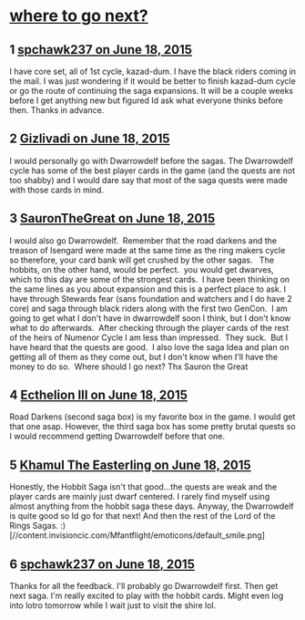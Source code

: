 # [where to go next?](https://community.fantasyflightgames.com/topic/180562-where-to-go-next/)

## 1 [spchawk237 on June 18, 2015](https://community.fantasyflightgames.com/topic/180562-where-to-go-next/?do=findComment&comment=1663538)

I have core set, all of 1st cycle, kazad-dum. I have the black riders coming in the mail. I was just wondering if it would be better to finish kazad-dum cycle or go the route of continuing the saga expansions. It will be a couple weeks before I get anything new but figured Id ask what everyone thinks before then. Thanks in advance.

## 2 [Gizlivadi on June 18, 2015](https://community.fantasyflightgames.com/topic/180562-where-to-go-next/?do=findComment&comment=1663552)

I would personally go with Dwarrowdelf before the sagas. The Dwarrowdelf cycle has some of the best player cards in the game (and the quests are not too shabby) and I would dare say that most of the saga quests were made with those cards in mind. 

## 3 [SauronTheGreat on June 18, 2015](https://community.fantasyflightgames.com/topic/180562-where-to-go-next/?do=findComment&comment=1663576)

I would also go Dwarrowdelf.  Remember that the road darkens and the treason of Isengard were made at the same time as the ring makers cycle so therefore, your card bank will get crushed by the other sagas.   The hobbits, on the other hand, would be perfect.  you would get dwarves, which to this day are some of the strongest cards. 
I have been thinking on the same lines as you about expansion and this is a perfect place to ask.
I have through Stewards fear (sans foundation and watchers and I do have 2 core) and saga through black riders along with the first two GenCon.  I am going to get what I don't have in dwarrowdelf soon I think, but I don't know what to do afterwards.  After checking through the player cards of the rest of the heirs of Numenor Cycle I am less than impressed.  They suck.  But I have heard that the quests are good.  I also love the saga Idea and plan on getting all of them as they come out, but I don't know when I'll have the money to do so.  Where should I go next?
Thx
Sauron the Great

## 4 [Ecthelion III on June 18, 2015](https://community.fantasyflightgames.com/topic/180562-where-to-go-next/?do=findComment&comment=1663622)

Road Darkens (second saga box) is my favorite box in the game. I would get that one asap. However, the third saga box has some pretty brutal quests so I would recommend getting Dwarrowdelf before that one.

## 5 [Khamul The Easterling on June 18, 2015](https://community.fantasyflightgames.com/topic/180562-where-to-go-next/?do=findComment&comment=1663666)

Honestly, the Hobbit Saga isn't that good...the quests are weak and the player cards are mainly just dwarf centered. I rarely find myself using almost anything from the hobbit saga these days. Anyway, the Dwarrowdelf is quite good so Id go for that next! And then the rest of the Lord of the Rings Sagas. :) [//content.invisioncic.com/Mfantflight/emoticons/default_smile.png]

## 6 [spchawk237 on June 18, 2015](https://community.fantasyflightgames.com/topic/180562-where-to-go-next/?do=findComment&comment=1663816)

Thanks for all the feedback. I'll probably go Dwarrowdelf first. Then get next saga. I'm really excited to play with the hobbit cards. Might even log into lotro tomorrow while I wait just to visit the shire lol.

